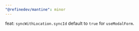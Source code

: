 ```yaml
---
"@refinedev/mantine": minor
---
```


feat: `syncWithLocation.syncId` default to `true` for `useModalForm`.